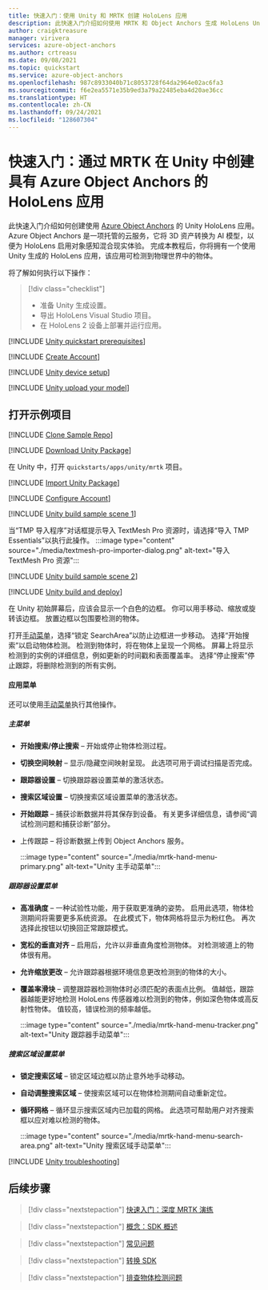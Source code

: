 ```yaml
---
title: 快速入门：使用 Unity 和 MRTK 创建 HoloLens 应用
description: 此快速入门介绍如何使用 MRTK 和 Object Anchors 生成 HoloLens Unity 应用。
author: craigktreasure
manager: virivera
services: azure-object-anchors
ms.author: crtreasu
ms.date: 09/08/2021
ms.topic: quickstart
ms.service: azure-object-anchors
ms.openlocfilehash: 987c8933040b71c8053728f64da2964e02ac6fa3
ms.sourcegitcommit: f6e2ea5571e35b9ed3a79a22485eba4d20ae36cc
ms.translationtype: HT
ms.contentlocale: zh-CN
ms.lasthandoff: 09/24/2021
ms.locfileid: "128607304"
---
```

# <a name="quickstart-create-a-hololens-app-with-azure-object-anchors-in-unity-with-mrtk"></a>快速入门：通过 MRTK 在 Unity 中创建具有 Azure Object Anchors 的 HoloLens 应用

此快速入门介绍如何创建使用 [Azure Object Anchors](../overview.md) 的 Unity HoloLens 应用。 Azure Object Anchors 是一项托管的云服务，它将 3D 资产转换为 AI 模型，以便为 HoloLens 启用对象感知混合现实体验。 完成本教程后，你将拥有一个使用 Unity 生成的 HoloLens 应用，该应用可检测到物理世界中的物体。

将了解如何执行以下操作：

> [!div class="checklist"]
> * 准备 Unity 生成设置。
> * 导出 HoloLens Visual Studio 项目。
> * 在 HoloLens 2 设备上部署并运行应用。

[!INCLUDE [Unity quickstart prerequisites](../../../includes/object-anchors-quickstart-unity-prerequisites.md)]

[!INCLUDE [Create Account](../../../includes/object-anchors-get-started-create-account.md)]

[!INCLUDE [Unity device setup](../../../includes/object-anchors-quickstart-unity-device-setup.md)]

[!INCLUDE [Unity upload your model](../../../includes/object-anchors-quickstart-unity-upload-model.md)]

## <a name="open-the-sample-project"></a>打开示例项目

[!INCLUDE [Clone Sample Repo](../../../includes/object-anchors-clone-sample-repository.md)]

[!INCLUDE [Download Unity Package](../../../includes/object-anchors-quickstart-unity-download-package.md)]

在 Unity 中，打开 `quickstarts/apps/unity/mrtk` 项目。

[!INCLUDE [Import Unity Package](../../../includes/object-anchors-quickstart-unity-import-package.md)]

[!INCLUDE [Configure Account](../../../includes/object-anchors-get-started-configure-account.md)]

[!INCLUDE [Unity build sample scene 1](../../../includes/object-anchors-quickstart-unity-build-sample-scene-1.md)]

当“TMP 导入程序”对话框提示导入 TextMesh Pro 资源时，请选择“导入 TMP Essentials”以执行此操作。
:::image type="content" source="./media/textmesh-pro-importer-dialog.png" alt-text="导入 TextMesh Pro 资源":::

[!INCLUDE [Unity build sample scene 2](../../../includes/object-anchors-quickstart-unity-build-sample-scene-2.md)]

[!INCLUDE [Unity build and deploy](../../../includes/object-anchors-quickstart-unity-build-deploy.md)]

 在 Unity 初始屏幕后，应该会显示一个白色的边框。 你可以用手移动、缩放或旋转该边框。 放置边框以包围要检测的物体。

打开<a href="/windows/mixed-reality/mrtk-unity/features/ux-building-blocks/hand-menu" target="_blank">手动菜单</a>，选择“锁定 SearchArea”以防止边框进一步移动。 选择“开始搜索”以启动物体检测。 检测到物体时，将在物体上呈现一个网格。 屏幕上将显示检测到的实例的详细信息，例如更新的时间戳和表面覆盖率。 选择“停止搜索”停止跟踪，将删除检测到的所有实例。

#### <a name="the-app-menus"></a>应用菜单

还可以使用<a href="/windows/mixed-reality/mrtk-unity/features/ux-building-blocks/hand-menu" target="_blank">手动菜单</a>执行其他操作。

##### <a name="primary-menu"></a>主菜单

* **开始搜索/停止搜索** – 开始或停止物体检测过程。
* **切换空间映射** – 显示/隐藏空间映射呈现。 此选项可用于调试扫描是否完成。
* **跟踪器设置** – 切换跟踪器设置菜单的激活状态。
* **搜索区域设置** – 切换搜索区域设置菜单的激活状态。
* **开始跟踪** – 捕获诊断数据并将其保存到设备。 有关更多详细信息，请参阅“调试检测问题和捕获诊断”部分。
* 上传跟踪 – 将诊断数据上传到 Object Anchors 服务。

    :::image type="content" source="./media/mrtk-hand-menu-primary.png" alt-text="Unity 主手动菜单":::

##### <a name="tracker-settings-menu"></a>跟踪器设置菜单

* **高准确度** – 一种试验性功能，用于获取更准确的姿势。 启用此选项，物体检测期间将需要更多系统资源。 在此模式下，物体网格将显示为粉红色。 再次选择此按钮以切换回正常跟踪模式。
* **宽松的垂直对齐** – 启用后，允许以非垂直角度检测物体。 对检测坡道上的物体很有用。
* **允许缩放更改** – 允许跟踪器根据环境信息更改检测到的物体的大小。
* **覆盖率滑块** – 调整跟踪器检测物体时必须匹配的表面点比例。  值越低，跟踪器越能更好地检测 HoloLens 传感器难以检测到的物体，例如深色物体或高反射性物体。 值较高，错误检测的频率越低。

    :::image type="content" source="./media/mrtk-hand-menu-tracker.png" alt-text="Unity 跟踪器手动菜单":::

##### <a name="search-area-settings-menu"></a>搜索区域设置菜单

* **锁定搜索区域** – 锁定区域边框以防止意外地手动移动。
* **自动调整搜索区域** – 使搜索区域可以在物体检测期间自动重新定位。
* **循环网格** – 循环显示搜索区域内已加载的网格。  此选项可帮助用户对齐搜索框以应对难以检测的物体。

    :::image type="content" source="./media/mrtk-hand-menu-search-area.png" alt-text="Unity 搜索区域手动菜单":::

[!INCLUDE [Unity troubleshooting](../../../includes/object-anchors-quickstart-unity-troubleshooting.md)]

## <a name="next-steps"></a>后续步骤

> [!div class="nextstepaction"]
> [快速入门：深度 MRTK 演练](in-depth-mrtk-walkthrough.md)

> [!div class="nextstepaction"]
> [概念：SDK 概述](../concepts/sdk-overview.md)

> [!div class="nextstepaction"]
> [常见问题](../faq.md)

> [!div class="nextstepaction"]
> [转换 SDK](/dotnet/api/overview/azure/mixedreality.objectanchors.conversion-readme-pre)

> [!div class="nextstepaction"]
> [排查物体检测问题](../troubleshoot/object-detection.md)
